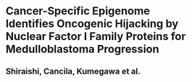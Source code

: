 # Cancer-Specific Epigenome Identifies Oncogenic Hijacking by Nuclear Factor I Family Proteins for Medulloblastoma Progression
## Shiraishi, Cancila, Kumegawa et al. 
